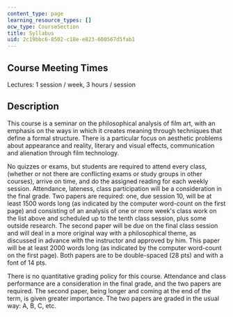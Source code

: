 ```yaml
---
content_type: page
learning_resource_types: []
ocw_type: CourseSection
title: Syllabus
uid: 2c19bbc6-8502-c18e-e823-600567d5fab1
---
```


Course Meeting Times
--------------------

Lectures: 1 session / week, 3 hours / session

Description
-----------

This course is a seminar on the philosophical analysis of film art, with an emphasis on the ways in which it creates meaning through techniques that define a formal structure. There is a particular focus on aesthetic problems about appearance and reality, literary and visual effects, communication and alienation through film technology.

No quizzes or exams, but students are required to attend every class, (whether or not there are conflicting exams or study groups in other courses), arrive on time, and do the assigned reading for each weekly session. Attendance, lateness, class participation will be a consideration in the final grade. Two papers are required: one, due session 10, will be at least 1500 words long (as indicated by the computer word-count on the first page) and consisting of an analysis of one or more week's class work on the list above and scheduled up to the tenth class session, plus some outside research. The second paper will be due on the final class session and will deal in a more original way with a philosophical theme, as discussed in advance with the instructor and approved by him. This paper will be at least 2000 words long (as indicated by the computer word-count on the first page). Both papers are to be double-spaced (28 pts) and with a font of 14 pts.

There is no quantitative grading policy for this course. Attendance and class performance are a consideration in the final grade, and the two papers are required. The second paper, being longer and coming at the end of the term, is given greater importance. The two papers are graded in the usual way: A, B, C, etc.